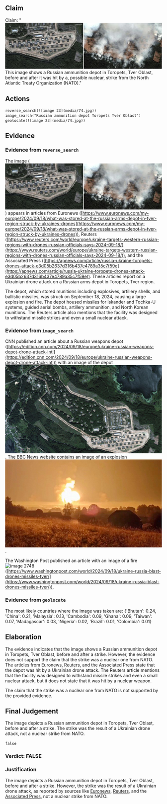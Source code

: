 ## Claim
Claim: "![image 23](media/74.jpg) This image shows a Russian ammunition depot in Toropets, Tver Oblast, before and after it was hit by a, possible nuclear, strike from the North Atlantic Treaty Organization (NATO)."

## Actions
```
reverse_search(![image 23](media/74.jpg))
image_search("Russian ammunition depot Toropets Tver Oblast")
geolocate(![image 23](media/74.jpg))
```

## Evidence
### Evidence from `reverse_search`
The image (![image 23](media/74.jpg)) appears in articles from Euronews ([https://www.euronews.com/my-europe/2024/09/18/what-was-stored-at-the-russian-arms-depot-in-tver-region-struck-by-ukraines-drones](https://www.euronews.com/my-europe/2024/09/18/what-was-stored-at-the-russian-arms-depot-in-tver-region-struck-by-ukraines-drones)), Reuters ([https://www.reuters.com/world/europe/ukraine-targets-western-russian-regions-with-drones-russian-officials-says-2024-09-18/](https://www.reuters.com/world/europe/ukraine-targets-western-russian-regions-with-drones-russian-officials-says-2024-09-18/)), and the Associated Press ([https://apnews.com/article/russia-ukraine-toropets-drones-attack-e3d05b2637d316b437e4789a35c7f59e](https://apnews.com/article/russia-ukraine-toropets-drones-attack-e3d05b2637d316b437e4789a35c7f59e)). These articles report on a Ukrainian drone attack on a Russian arms depot in Toropets, Tver region.

The depot, which stored munitions including explosives, artillery shells, and ballistic missiles, was struck on September 18, 2024, causing a large explosion and fire. The depot housed missiles for Iskander and Tochka-U systems, guided aerial bombs, artillery ammunition, and North Korean munitions. The Reuters article also mentions that the facility was designed to withstand missile strikes and even a small nuclear attack.


### Evidence from `image_search`
CNN published an article about a Russian weapons depot ([https://edition.cnn.com/2024/09/18/europe/ukraine-russian-weapons-depot-drone-attack-intl](https://edition.cnn.com/2024/09/18/europe/ukraine-russian-weapons-depot-drone-attack-intl)) with an image of the depot ![image 2746](media/2025-08-07_21-04-1754600659-376689.jpg). The BBC News website contains an image of an explosion ![image 2747](media/2025-08-07_21-04-1754600660-086800.jpg).

The Washington Post published an article with an image of a fire ![image 2748](media/2025-08-07_21-04-1754600662-041039.jpg) ([https://www.washingtonpost.com/world/2024/09/18/ukraine-russia-blast-drones-missiles-tver/](https://www.washingtonpost.com/world/2024/09/18/ukraine-russia-blast-drones-missiles-tver/)).


### Evidence from `geolocate`
The most likely countries where the image was taken are: {'Bhutan': 0.24, 'China': 0.21, 'Malaysia': 0.13, 'Cambodia': 0.09, 'Ghana': 0.09, 'Taiwan': 0.07, 'Madagascar': 0.03, 'Nigeria': 0.02, 'Brazil': 0.01, 'Colombia': 0.01}

## Elaboration
The evidence indicates that the image shows a Russian ammunition depot in Toropets, Tver Oblast, before and after a strike. However, the evidence does not support the claim that the strike was a nuclear one from NATO. The articles from Euronews, Reuters, and the Associated Press state that the depot was hit by a Ukrainian drone attack. The Reuters article mentions that the facility was designed to withstand missile strikes and even a small nuclear attack, but it does not state that it was hit by a nuclear weapon.

The claim that the strike was a nuclear one from NATO is not supported by the provided evidence.


## Final Judgement
The image depicts a Russian ammunition depot in Toropets, Tver Oblast, before and after a strike. The strike was the result of a Ukrainian drone attack, not a nuclear strike from NATO.

`false`

### Verdict: FALSE

### Justification
The image depicts a Russian ammunition depot in Toropets, Tver Oblast, before and after a strike. However, the strike was the result of a Ukrainian drone attack, as reported by sources like [Euronews](https://www.euronews.com/my-europe/2024/09/18/what-was-stored-at-the-russian-arms-depot-in-tver-region-struck-by-ukraines-drones), [Reuters](https://www.reuters.com/world/europe/ukraine-targets-western-russian-regions-with-drones-russian-officials-says-2024-09-18/), and the [Associated Press](https://apnews.com/article/russia-ukraine-toropets-drones-attack-e3d05b2637d316b437e4789a35c7f59e), not a nuclear strike from NATO.
